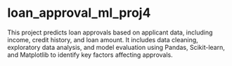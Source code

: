 # loan_approval_ml_proj4
This project predicts loan approvals based on applicant data, including income, credit history, and loan amount. It includes data cleaning, exploratory data analysis, and model evaluation using Pandas, Scikit-learn, and Matplotlib to identify key factors affecting approvals.
